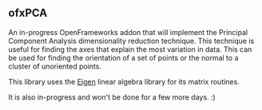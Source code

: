 ## ofxPCA

An in-progress OpenFrameworks addon that will implement the Principal Component Analysis dimensionality reduction technique. This technique is useful for finding the axes that explain the most variation in data. This can be used for finding the orientation of a set of points or the normal to a cluster of unoriented points.

This library uses the [Eigen](http://eigen.tuxfamily.org/) linear algebra library for its matrix routines.

It is also in-progress and won't be done for a few more days. :)